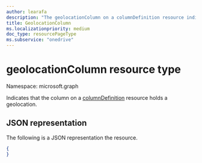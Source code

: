 ```yaml
---
author: learafa
description: "The geolocationColumn on a columnDefinition resource indicates that the column holds a geolocation."
title: GeolocationColumn
ms.localizationpriority: medium
doc_type: resourcePageType
ms.subservice: "onedrive"
---
```

# geolocationColumn resource type

Namespace: microsoft.graph

Indicates that the column on a [columnDefinition](columndefinition.md) resource holds a geolocation.

## JSON representation

The following is a JSON representation the resource.
<!-- { "blockType": "resource", "@odata.type": "microsoft.graph.geolocationColumn" } -->

```json
{
}
```

<!--
{
  "type": "#page.annotation",
  "description": "",
  "keywords": "",
  "section": "documentation",
  "tocPath": "Resources/GeolocationColumn",
  "suppressions": []
}
-->

